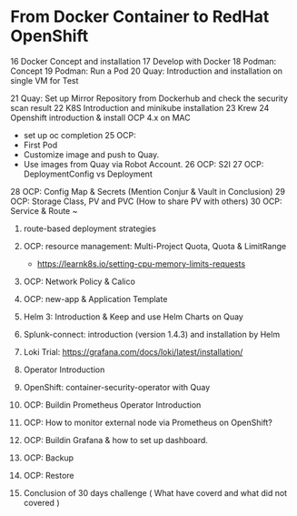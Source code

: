 From Docker Container to RedHat OpenShift
=========================================



16 Docker Concept and installation
17 Develop with Docker
18 Podman: Concept
19 Podman: Run a Pod
20 Quay: Introduction and installation on single VM for Test

21 Quay: Set up Mirror Repository from Dockerhub and check the security scan result
22 K8S Introduction and minikube installation
23 Krew
24 Openshift introduction & install OCP 4.x on MAC
  - set up oc completion
25 OCP:
  - First Pod
  - Customize image and push to Quay.
  - Use images from Quay via Robot Account.
26 OCP: S2I
27 OCP: DeploymentConfig vs Deployment


28 OCP: Config Map & Secrets (Mention Conjur & Vault in Conclusion)
29 OCP: Storage Class, PV and PVC (How to share PV with others)
30 OCP: Service & Route 
~

1. route-based deployment strategies
2. OCP: resource management: Multi-Project Quota, Quota & LimitRange
    - https://learnk8s.io/setting-cpu-memory-limits-requests
3. OCP: Network Policy & Calico
4. OCP: new-app & Application Template





5. Helm 3: Introduction & Keep and use Helm Charts on Quay
6. Splunk-connect: introduction (version 1.4.3) and installation by Helm
7. Loki Trial: https://grafana.com/docs/loki/latest/installation/
8. Operator Introduction
9. OpenShift: container-security-operator with Quay
10. OCP: Buildin Prometheus Operator Introduction
11. OCP: How to monitor external node via Prometheus on OpenShift?

12. OCP: Buildin Grafana & how to set up dashboard.
13. OCP: Backup
14. OCP: Restore
15. Conclusion of 30 days challenge ( What have coverd and what did not covered )
